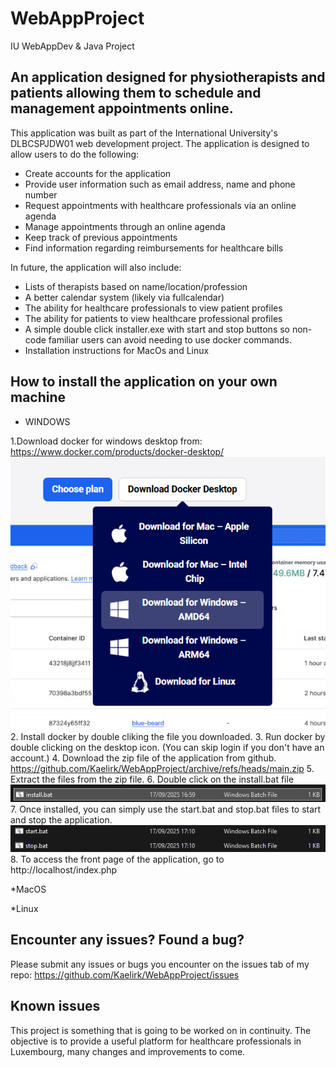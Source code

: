 # WebAppProject
 IU WebAppDev &amp; Java Project

 ## An application designed for physiotherapists and patients allowing them to schedule and management appointments online.

 This application was built as part of the International University's DLBCSPJDW01 web development project. The application is designed to allow users to do the following:

 * Create accounts for the application
 * Provide user information such as email address, name and phone number
 * Request appointments with healthcare professionals via an online agenda
 * Manage appointments through an online agenda
 * Keep track of previous appointments
 * Find information regarding reimbursements for healthcare bills
 
 In future, the application will also include:

 * Lists of therapists based on name/location/profession
 * A better calendar system (likely via fullcalendar)
 * The ability for healthcare professionals to view patient profiles
 * The ability for patients to view healthcare professional profiles
 * A simple double click installer.exe with start and stop buttons so non-code familiar users can avoid needing to use docker commands.
 * Installation instructions for MacOs and Linux

## How to install the application on your own machine

* WINDOWS

1.Download docker for windows desktop from: https://www.docker.com/products/docker-desktop/ 
![alt text](images/download.png)
2. Install docker by double cliking the file you downloaded.
3. Run docker by double clicking on the desktop icon. (You can skip login if you don't have an account.)
4. Download the zip file of the application from github. https://github.com/Kaelirk/WebAppProject/archive/refs/heads/main.zip 
5. Extract the files from the zip file.
6. Double click on the install.bat file ![alt text](images/install.png)
7. Once installed, you can simply use the start.bat and stop.bat files to start and stop the application. ![alt text](images/startstop.png)
8. To access the front page of the application, go to http://localhost/index.php

*MacOS

*Linux

## Encounter any issues? Found a bug?

Please submit any issues or bugs you encounter on the issues tab of my repo: https://github.com/Kaelirk/WebAppProject/issues 

## Known issues

This project is something that is going to be worked on in continuity. The objective is to provide a useful platform for healthcare professionals in Luxembourg, many changes and improvements to come.
